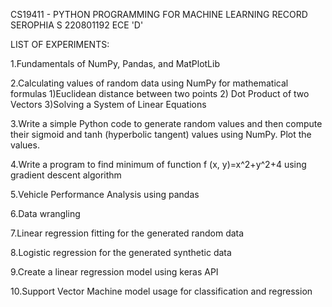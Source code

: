 CS19411 - PYTHON PROGRAMMING FOR MACHINE LEARNING RECORD 
SEROPHIA S 220801192  ECE 'D'



LIST OF EXPERIMENTS:

1.Fundamentals of NumPy, Pandas, and MatPlotLib

2.Calculating values of random data using NumPy for mathematical formulas 1)Euclidean distance between two points 2) Dot Product of two Vectors 3)Solving a System of Linear Equations

3.Write a simple Python code to generate random values and then compute their sigmoid and tanh (hyperbolic tangent) values using NumPy. Plot the values.

4.Write a program to find minimum of function f (x, y)=x^2+y^2+4 using gradient descent algorithm

5.Vehicle Performance Analysis using pandas

6.Data wrangling

7.Linear regression fitting for the generated random data

8.Logistic regression for the generated synthetic data

9.Create a linear regression model using keras API

10.Support Vector Machine model usage for classification and regression
